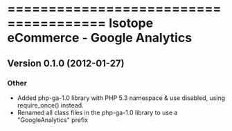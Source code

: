 ======================================
Isotope eCommerce - Google Analytics
======================================

Version 0.1.0 (2012-01-27)
------------------------------

### Other
- Added php-ga-1.0 library with PHP 5.3 namespace & use disabled, using require_once() instead.
- Renamed all class files in the php-ga-1.0 library to use a "GoogleAnalytics" prefix 